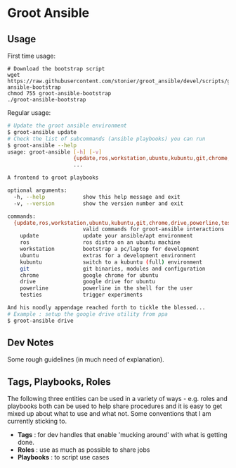 # Groot Ansible

## Usage

First time usage:

```
# Download the bootstrap script
wget https://raw.githubusercontent.com/stonier/groot_ansible/devel/scripts/groot-ansible-bootstrap
chmod 755 groot-ansible-bootstrap
./groot-ansible-bootstrap
```

Regular usage:

```bash
# Update the groot ansible environment
$ groot-ansible update
# Check the list of subcommands (ansible playbooks) you can run
$ groot-ansible --help
usage: groot-ansible [-h] [-v]
                     {update,ros,workstation,ubuntu,kubuntu,git,chrome,drive,powerline,testies}
                     ...

A frontend to groot playbooks

optional arguments:
  -h, --help            show this help message and exit
  -v, --version         show the version number and exit

commands:
  {update,ros,workstation,ubuntu,kubuntu,git,chrome,drive,powerline,testies}
                        valid commands for groot-ansible interactions
    update              update your ansible/apt environment
    ros                 ros distro on an ubuntu machine
    workstation         bootstrap a pc/laptop for development
    ubuntu              extras for a development environment
    kubuntu             switch to a kubuntu (full) environment
    git                 git binaries, modules and configuration
    chrome              google chrome for ubuntu
    drive               google drive for ubuntu
    powerline           powerline in the shell for the user
    testies             trigger experiments

And his noodly appendage reached forth to tickle the blessed...
# Example : setup the google drive utility from ppa
$ groot-ansible drive
```

## Dev Notes

Some rough guidelines (in much need of explanation).

## Tags, Playbooks, Roles

The following three entities can be used in a variety of ways - e.g. roles and playbooks
both can be used to help share procedures and it is easy to get mixed up about
what to use and what not. Some conventions that I am currently sticking to.

* **Tags** : for dev handles that enable 'mucking around' with what is getting done.
* **Roles** : use as much as possible to share jobs
* **Playbooks** : to script use cases

